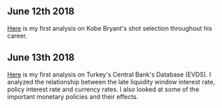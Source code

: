 ## June 12th 2018

[Here](files/kobeanalysis.html) is my first analysis on Kobe Bryant's shot selection throughout his career.

## June 13th 2018
[Here](files/financialanalysis.html) is my first analysis on Turkey's Central Bank's Database (EVDS). I analyzed the relationship between the late liquidity window interest rate, policy interest rate and currency rates. I also looked at some of the important monetary policies and their effects. 
